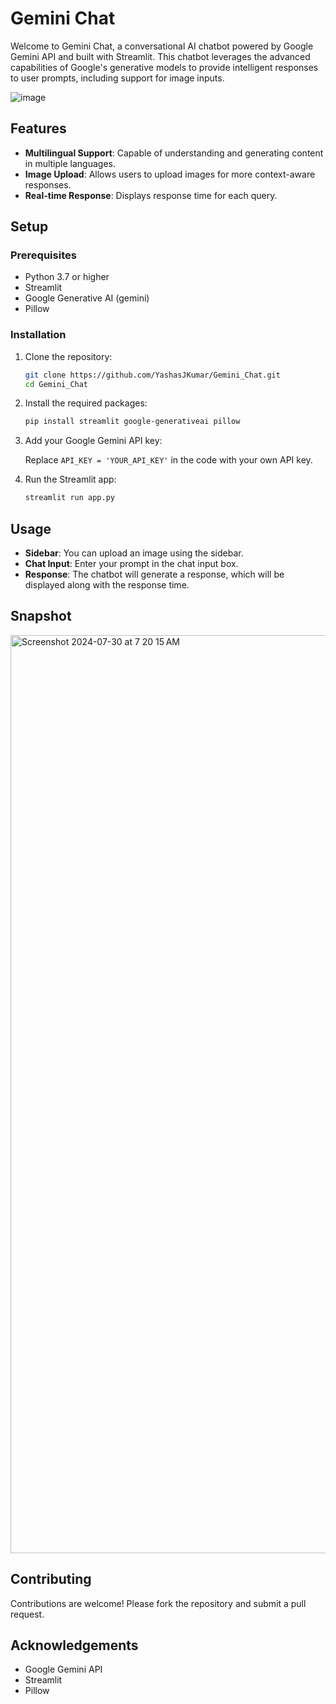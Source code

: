 
# Gemini Chat

Welcome to Gemini Chat, a conversational AI chatbot powered by Google Gemini API and built with Streamlit. This chatbot leverages the advanced capabilities of Google's generative models to provide intelligent responses to user prompts, including support for image inputs.

![image](https://github.com/user-attachments/assets/fd6fb8eb-59f8-49e0-9751-17f67302022c)


## Features

- **Multilingual Support**: Capable of understanding and generating content in multiple languages.
- **Image Upload**: Allows users to upload images for more context-aware responses.
- **Real-time Response**: Displays response time for each query.

## Setup

### Prerequisites

- Python 3.7 or higher
- Streamlit
- Google Generative AI (gemini)
- Pillow

### Installation

1. Clone the repository:

    ```sh
    git clone https://github.com/YashasJKumar/Gemini_Chat.git
    cd Gemini_Chat
    ```

2. Install the required packages:

    ```sh
    pip install streamlit google-generativeai pillow
    ```

3. Add your Google Gemini API key:

    Replace `API_KEY = 'YOUR_API_KEY'` in the code with your own API key.

4. Run the Streamlit app:

    ```sh
    streamlit run app.py
    ```

## Usage

- **Sidebar**: You can upload an image using the sidebar.
- **Chat Input**: Enter your prompt in the chat input box.
- **Response**: The chatbot will generate a response, which will be displayed along with the response time.

## Snapshot

<img width="1469" alt="Screenshot 2024-07-30 at 7 20 15 AM" src="https://github.com/user-attachments/assets/52b7ff63-ce98-4dc2-b422-c41c6e53fefa">


## Contributing

Contributions are welcome! Please fork the repository and submit a pull request.

## Acknowledgements

- Google Gemini API
- Streamlit
- Pillow
